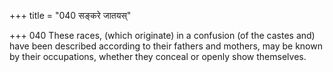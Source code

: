 +++
title = "040 सङ्करे जातयस्"

+++
040	These races, (which originate) in a confusion (of the castes and) have been described according to their fathers and mothers, may be known by their occupations, whether they conceal or openly show themselves.